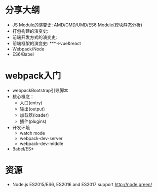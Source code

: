 # 分享大纲

* JS Module的演变史: AMD/CMD/UMD/ES6 Module(模块静态分析)
* 打包构建的演变史: 
* 前端开发方式的演变史: 
* 前端框架的演变史: ***->vue&react
* Webpack/Node
* ES6/Babel

# webpack入门
* webpackBootstrap引导脚本
* 核心概念：
  - 入口(entry)
  - 输出(output)
  - 加载器(loader)
  - 插件(plugins)
* 开发环境
  - watch mode
  - webpack-dev-server
  - webpack-dev-middle
* Babel/ES*

# 资源
* Node.js ES2015/ES6, ES2016 and ES2017 support
  http://node.green/